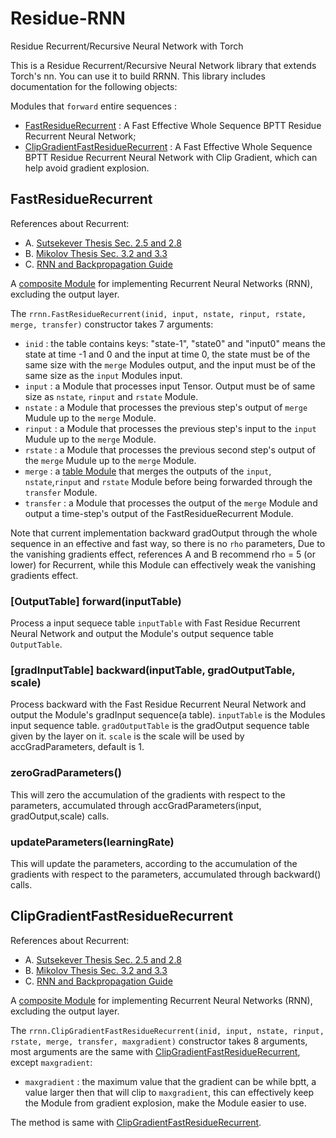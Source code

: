 # Residue-RNN
Residue Recurrent/Recursive Neural Network with Torch

This is a Residue Recurrent/Recursive Neural Network library that extends Torch's nn. 
You can use it to build RRNN.
This library includes documentation for the following objects:

Modules that `forward` entire sequences :

 * [FastResidueRecurrent](#rrnn.FastResidueRecurrent) : A Fast Effective Whole Sequence BPTT Residue Recurrent Neural Network;
 * [ClipGradientFastResidueRecurrent](#rrnn.ClipGradientFastResidueRecurrent) : A Fast Effective Whole Sequence BPTT Residue Recurrent Neural Network with Clip Gradient, which can help avoid gradient explosion.

<a name='rrnn.FastResidueRecurrent'></a>
## FastResidueRecurrent ##
References about Recurrent:
 * A. [Sutsekever Thesis Sec. 2.5 and 2.8](http://www.cs.utoronto.ca/~ilya/pubs/ilya_sutskever_phd_thesis.pdf)
 * B. [Mikolov Thesis Sec. 3.2 and 3.3](http://www.fit.vutbr.cz/~imikolov/rnnlm/thesis.pdf)
 * C. [RNN and Backpropagation Guide](http://citeseerx.ist.psu.edu/viewdoc/download?doi=10.1.1.3.9311&rep=rep1&type=pdf)

A [composite Module](https://github.com/torch/nn/blob/master/doc/containers.md#containers) for implementing Recurrent Neural Networks (RNN), excluding the output layer.

The `rrnn.FastResidueRecurrent(inid, input, nstate, rinput, rstate, merge, transfer)` constructor takes 7 arguments:
* `inid` : the table contains keys: "state-1", "state0" and "input0" means the state at time -1 and 0 and the input at time 0, the state must be of the same size with the `merge` Modules output, and the input must be of the same size as the `input` Modules input.
 * `input` : a Module that processes input Tensor. Output must be of same size as `nstate`, `rinput` and `rstate` Module.
 * `nstate` : a Module that processes the previous step's output of `merge` Mudule up to the `merge` Module.
 * `rinput` : a Module that processes the previous step's input to the `input` Mudule up to the `merge` Module.
 * `rstate` : a Module that processes the previous second step's output of the `merge` Mudule up to the `merge` Module.
 * `merge` : a [table Module](https://github.com/torch/nn/blob/master/doc/table.md#table-layers) that merges the outputs of the `input`, `nstate`,`rinput` and `rstate` Module before being forwarded through the `transfer` Module.
 * `transfer` : a Module that processes the output of the `merge` Module and output a time-step's output of the FastResidueRecurrent Module.

Note that current implementation backward gradOutput through the whole sequence in an effective and fast way, so there is no `rho` parameters, Due to the vanishing gradients effect, references A and B recommend rho = 5 (or lower) for Recurrent, while this Module can effectively weak the vanishing gradients effect.

### [OutputTable] forward(inputTable) ###
Process a input sequece table `inputTable` with Fast Residue Recurrent Neural Network and output the Module's output sequence table `OutputTable`.

### [gradInputTable] backward(inputTable, gradOutputTable, scale) ###
Process backward with the Fast Residue Recurrent Neural Network and output the Module's gradInput sequence(a table). `inputTable` is the Modules input sequence table. `gradOutputTable` is the gradOutput sequence table given by the layer on it. `scale` is the scale will be used by accGradParameters, default is 1.

### zeroGradParameters() ###
This will zero the accumulation of the gradients with respect to the parameters, accumulated through accGradParameters(input, gradOutput,scale) calls.

### updateParameters(learningRate) ###
This will update the parameters, according to the accumulation of the gradients with respect to the parameters, accumulated through backward() calls.

<a name='rrnn.ClipGradientFastResidueRecurrent'></a>
## ClipGradientFastResidueRecurrent ##
References about Recurrent:
 * A. [Sutsekever Thesis Sec. 2.5 and 2.8](http://www.cs.utoronto.ca/~ilya/pubs/ilya_sutskever_phd_thesis.pdf)
 * B. [Mikolov Thesis Sec. 3.2 and 3.3](http://www.fit.vutbr.cz/~imikolov/rnnlm/thesis.pdf)
 * C. [RNN and Backpropagation Guide](http://citeseerx.ist.psu.edu/viewdoc/download?doi=10.1.1.3.9311&rep=rep1&type=pdf)

A [composite Module](https://github.com/torch/nn/blob/master/doc/containers.md#containers) for implementing Recurrent Neural Networks (RNN), excluding the output layer.

The `rrnn.ClipGradientFastResidueRecurrent(inid, input, nstate, rinput, rstate, merge, transfer, maxgradient)` constructor takes 8 arguments, most arguments are the same with [ClipGradientFastResidueRecurrent](#rrnn.ClipGradientFastResidueRecurrent), except `maxgradient`:
 * `maxgradient` : the maximum value that the gradient can be while bptt, a value larger then that will clip to `maxgradient`, this can effectively keep the Module from gradient explosion, make the Module easier to use.

The method is same with [ClipGradientFastResidueRecurrent](#rrnn.ClipGradientFastResidueRecurrent).
